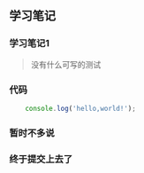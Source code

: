 ## 学习笔记
### 学习笔记1
> 没有什么可写的测试

### 代码

```javascript
	console.log('hello,world!');

```
### 暂时不多说
### 终于提交上去了
